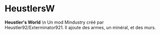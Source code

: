 # HeustlersW
**Heustler's World** \n
Un mod Mindustry créé par Heustler92/Exterminator921.
Il ajoute des armes, un minéral, et des murs.
